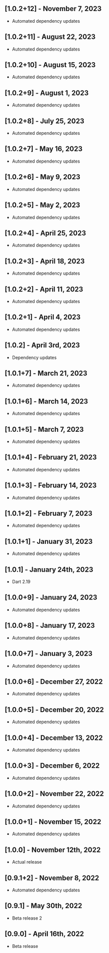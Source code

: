 ## [1.0.2+12] - November 7, 2023

* Automated dependency updates


## [1.0.2+11] - August 22, 2023

* Automated dependency updates


## [1.0.2+10] - August 15, 2023

* Automated dependency updates


## [1.0.2+9] - August 1, 2023

* Automated dependency updates


## [1.0.2+8] - July 25, 2023

* Automated dependency updates


## [1.0.2+7] - May 16, 2023

* Automated dependency updates


## [1.0.2+6] - May 9, 2023

* Automated dependency updates


## [1.0.2+5] - May 2, 2023

* Automated dependency updates


## [1.0.2+4] - April 25, 2023

* Automated dependency updates


## [1.0.2+3] - April 18, 2023

* Automated dependency updates


## [1.0.2+2] - April 11, 2023

* Automated dependency updates


## [1.0.2+1] - April 4, 2023

* Automated dependency updates


## [1.0.2] - April 3rd, 2023

* Dependency updates


## [1.0.1+7] - March 21, 2023

* Automated dependency updates


## [1.0.1+6] - March 14, 2023

* Automated dependency updates


## [1.0.1+5] - March 7, 2023

* Automated dependency updates


## [1.0.1+4] - February 21, 2023

* Automated dependency updates


## [1.0.1+3] - February 14, 2023

* Automated dependency updates


## [1.0.1+2] - February 7, 2023

* Automated dependency updates


## [1.0.1+1] - January 31, 2023

* Automated dependency updates


## [1.0.1] - January 24th, 2023

* Dart 2.19


## [1.0.0+9] - January 24, 2023

* Automated dependency updates


## [1.0.0+8] - January 17, 2023

* Automated dependency updates


## [1.0.0+7] - January 3, 2023

* Automated dependency updates


## [1.0.0+6] - December 27, 2022

* Automated dependency updates


## [1.0.0+5] - December 20, 2022

* Automated dependency updates


## [1.0.0+4] - December 13, 2022

* Automated dependency updates


## [1.0.0+3] - December 6, 2022

* Automated dependency updates


## [1.0.0+2] - November 22, 2022

* Automated dependency updates


## [1.0.0+1] - November 15, 2022

* Automated dependency updates


## [1.0.0] - November 12th, 2022

* Actual release


## [0.9.1+2] - November 8, 2022

* Automated dependency updates


## [0.9.1] - May 30th, 2022

* Beta release 2


## [0.9.0] - April 16th, 2022

* Beta release






























